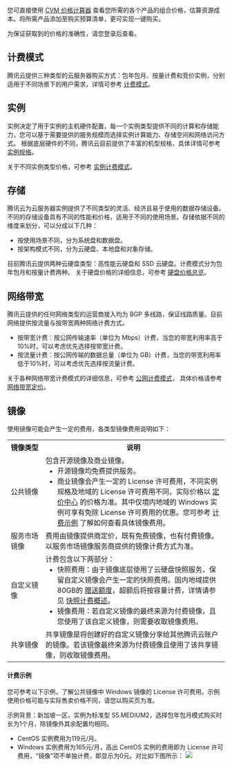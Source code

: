 您可直接使用 [CVM 价格计算器](https://buy.cloud.tencent.com/price/cvm/calculator) 查看您所需的各个产品的组合价格，估算资源成本。将所需产品添加至购买预算清单，更可实现一键购买。

<dx-alert infotype="notice" title="">
为保证获取到的价格的准确性，请您登录后查看。
</dx-alert>



## 计费模式

腾讯云提供三种类型的云服务器购买方式：包年包月、按量计费和竞价实例，分别适用于不同场景下的用户需求，详情可参考 [计费模式](https://cloud.tencent.com/document/product/213/2180)。

## 实例

实例决定了用于实例的主机硬件配置，每一个实例类型提供不同的计算和存储能力，您可以基于需要提供的服务规模而选择实例计算能力、存储空间和网络访问方式。
根据底层硬件的不同，腾讯云目前提供了丰富的机型规格，具体详情可参考 [实例规格](https://cloud.tencent.com/document/product/213/11518)。

关于不同实例类型价格，可参考 [实例计费模式](https://cloud.tencent.com/document/product/213/2180)。

## 存储

腾讯云为云服务器实例提供了不同类型的灵活、经济且易于使用的数据存储设备。不同的存储设备具有不同的性能和价格，适用于不同的使用场景。存储依据不同的维度来划分，可以分成以下几种：
- 按使用场景不同，分为系统盘和数据盘。
- 按架构模式不同，分为云硬盘、本地盘和对象存储。

目前腾讯云提供两种云硬盘类型：高性能云硬盘和 SSD 云硬盘。计费模式分为包年包月和按量计费两种。
关于硬盘价格的详细信息，可参考 [硬盘价格总览](https://cloud.tencent.com/document/product/213/2255)。

## 网络带宽

腾讯云提供的任何网络类型的运营商接入均为 BGP 多线路，保证线路质量。目前网络提供按流量与按带宽两种网络计费方式。
- 按带宽计费：按公网传输速率（单位为 Mbps）计费，当您的带宽利用率高于10%时，可以考虑优先选择按带宽计费。
- 按流量计费：按公网传输的数据总量（单位为 GB）计费，当您的带宽利用率低于10%时，可以考虑优先选择按流量计费。

关于各种网络带宽计费模式的详细信息，可参考 [公网计费模式](https://cloud.tencent.com/document/product/213/10578)， 具体价格请参考 [网络带宽定价](https://buy.cloud.tencent.com/price/idc)。


## 镜像[](id:mirrorBilling)
使用镜像可能会产生一定的费用，各类型镜像费用说明如下：
<table>
<tr>
<th width="16%">镜像类型</th><th>说明</th>
</tr>
<tr>
<td>公共镜像</td>
<td>包含开源镜像及商业镜像。
<ul style="margin:0px">
<li>开源镜像均免费提供服务。</li>
<li>商业镜像会产生一定的 License 许可费用，不同实例规格及地域的 License 许可费用不同，实际价格以 <a href="https://buy.cloud.tencent.com/price/cvm/overview?devPayMode=monthly&regionId=33&zoneId=330001&instanceType=S6.MEDIUM2&imageType=linux&bandwidthType=BANDWIDTH_PREPAID&bandwidth=1">定价中心</a> 的价格为准。其中仅境内地域的 Windows 实例可享有免除 License 许可费用的优惠。您可参考 <a href="#ep">计费示例</a> 了解如何查看具体镜像费用。</li>
</ul>
</td>
</tr>
<tr>
<td>服务市场镜像</td>
<td>费用由镜像提供商定价，既有免费镜像，也有付费镜像。以服务市场镜像服务商提供的镜像计费方式为准。</td>
</tr>
<tr>
<td>自定义镜像</td>
<td>
计费包含以下两部分：
<ul style="margin:0px">
<li>快照费用：由于镜像底层使用了云硬盘快照服务，保留自定义镜像会产生一定的快照费用。国内地域提供80GB的 <a href="https://cloud.tencent.com/document/product/362/32361#.E8.B5.A0.E9.80.81.E9.A2.9D.E5.BA.A6">赠送额度</a>，超额后将按容量计费，详情请参见 <a href="https://cloud.tencent.com/document/product/362/32361#Snapshot">快照计费概述</a>。</li>
<li>镜像费用：若自定义镜像的最终来源为付费镜像，且您使用了该自定义镜像，则需要收取镜像费用。</li>
</ul>
</td>
</tr>
<tr>
<td>共享镜像</td>
<td>共享镜像是将创建好的自定义镜像分享给其他腾讯云账户的镜像。若该镜像最终来源为付费镜像且使用了该共享镜像，则收取镜像费用。</td>
</tr>
</table>


#### 计费示例[](id:ep)

<dx-alert infotype="explain" title="">
您可参考以下示例，了解公共镜像中 Windows 镜像的 License 许可费用。示例使用价格可能与实际售卖价格不同，请您以购买页为准。
</dx-alert>

示例背景：新加坡一区，实例为标准型 S5.MEDIUM2，选择包年包月模式购买时长为1个月，除镜像外其余配置均相同。
- CentOS 实例费用为119元/月。
- Windows 实例费用为165元/月，高出 CentOS 实例的费用即为 License 许可费用，“镜像”项不单独计费，即显示为0元。对比如下图所示：
![](https://qcloudimg.tencent-cloud.cn/raw/937a3dd266d73a169125d6a7a91a9268.png)
